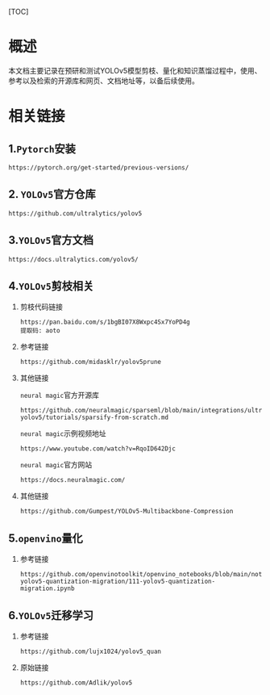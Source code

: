 [TOC]



# 概述

本文档主要记录在预研和测试YOLOv5模型剪枝、量化和知识蒸馏过程中，使用、参考以及检索的开源库和网页、文档地址等，以备后续使用。

# 相关链接

## 1.`Pytorch`安装

```http
https://pytorch.org/get-started/previous-versions/
```

## 2. `YOLOv5`官方仓库

```http
https://github.com/ultralytics/yolov5
```

## 3.`YOLOv5`官方文档

```http
https://docs.ultralytics.com/yolov5/
```

## 4.`YOLOv5`剪枝相关

1. 剪枝代码链接

   ```http
   https://pan.baidu.com/s/1bgBI07X8Wxpc4Sx7YoPD4g 
   提取码: aoto
   ```

2. 参考链接

   ```http
   https://github.com/midasklr/yolov5prune
   ```

3. 其他链接

   `neural magic`官方开源库

   ```http
   https://github.com/neuralmagic/sparseml/blob/main/integrations/ultralytics-yolov5/tutorials/sparsify-from-scratch.md
   ```

   `neural magic`示例视频地址

   ```http
   https://www.youtube.com/watch?v=RqoID642Djc
   ```

   `neural magic`官方网站

   ```http
   https://docs.neuralmagic.com/
   ```

4. 其他链接

   ```http
   https://github.com/Gumpest/YOLOv5-Multibackbone-Compression
   ```


## 5.`openvino`量化

1. 参考链接

   ```http
   https://github.com/openvinotoolkit/openvino_notebooks/blob/main/notebooks/111-yolov5-quantization-migration/111-yolov5-quantization-migration.ipynb
   ```

## 6.`YOLOv5`迁移学习

1. 参考链接

   ```http
   https://github.com/lujx1024/yolov5_quan
   ```

   

2. 原始链接

   ```http
   https://github.com/Adlik/yolov5
   ```

   



